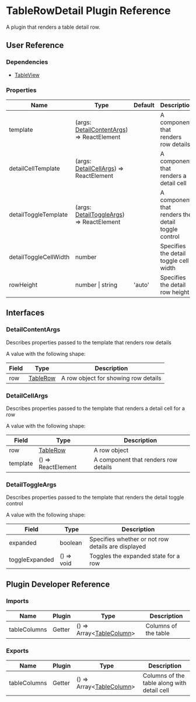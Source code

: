 # TableRowDetail Plugin Reference

A plugin that renders a table detail row.

## User Reference

### Dependencies

- [TableView](table-view.md)

### Properties

Name | Type | Default | Description
-----|------|---------|------------
template | (args: [DetailContentArgs](#detail-content-args)) => ReactElement | | A component that renders row details
detailCellTemplate | (args: [DetailCellArgs](#detail-cell-args)) => ReactElement | | A component that renders a detail cell
detailToggleTemplate | (args: [DetailToggleArgs](#detail-toggle-args)) => ReactElement | | A component that renders the detail toggle control
detailToggleCellWidth | number | | Specifies the detail toggle cell width
rowHeight | number &#124; string | 'auto' | Specifies the detail row height

## Interfaces

### <a name="detail-content-args"></a>DetailContentArgs

Describes properties passed to the template that renders row details

A value with the following shape:

Field | Type | Description
------|------|------------
row | [TableRow](table-view.md#table-row) | A row object for showing row details

### <a name="detail-cell-args"></a>DetailCellArgs

Describes properties passed to the template that renders a detail cell for a row

A value with the following shape:

Field | Type | Description
------|------|------------
row | [TableRow](table-view.md#table-row) | A row object
template | () => ReactElement | A component that renders row details

### <a name="detail-toggle-args"></a>DetailToggleArgs

Describes properties passed to the template that renders the detail toggle control

A value with the following shape:

Field | Type | Description
------|------|------------
expanded | boolean | Specifies whether or not row details are displayed
toggleExpanded | () => void | Toggles the expanded state for a row

## Plugin Developer Reference

### Imports

Name | Plugin | Type | Description
-----|--------|------|------------
tableColumns | Getter | () => Array&lt;[TableColumn](table-view.md#table-column)&gt; | Columns of the table

### Exports

Name | Plugin | Type | Description
-----|--------|------|------------
tableColumns | Getter | () => Array&lt;[TableColumn](table-view.md#table-column)&gt; | Columns of the table along with detail cell

